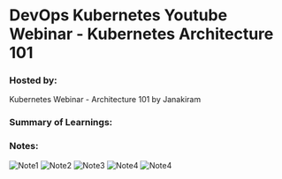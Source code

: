 # DevOps Kubernetes Youtube Webinar - Kubernetes Architecture 101

### Hosted by: 
Kubernetes Webinar - Architecture 101 by Janakiram

### Summary of Learnings:

### Notes:
<img src="https://github.com/Srinivas11789/devOpsNuggets/blob/master/deployment/kubernetes/writeups/kw1.jpg"  title="Note1">
<img src="https://github.com/Srinivas11789/devOpsNuggets/blob/master/deployment/kubernetes/writeups/kw2.jpg"  title="Note2">
<img src="https://github.com/Srinivas11789/devOpsNuggets/blob/master/deployment/kubernetes/writeups/kw3.jpg"  title="Note3">
<img src="https://github.com/Srinivas11789/devOpsNuggets/blob/master/deployment/kubernetes/writeups/kw4.jpg"  title="Note4">
<img src="https://github.com/Srinivas11789/devOpsNuggets/blob/master/deployment/kubernetes/writeups/kw5.jpg"  title="Note4">

